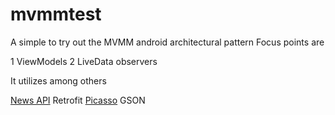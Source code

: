 # mvmmtest
A simple to try out the MVMM android architectural pattern
Focus points are

1 ViewModels
2 LiveData observers

It utilizes among others

[News API](https://newsapi.org/)
Retrofit
[Picasso](https://square.github.io/picasso/)
GSON


